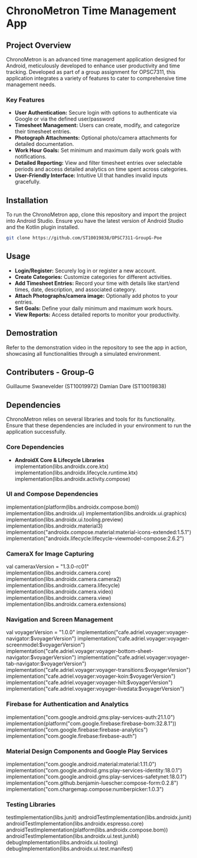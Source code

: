 # ChronoMetron Time Management App

## Project Overview

ChronoMetron is an advanced time management application designed for Android, meticulously developed to enhance user productivity and time tracking. Developed as part of a group assignment for OPSC7311, this application integrates a variety of features to cater to comprehensive time management needs.

### Key Features

- **User Authentication:** Secure login with options to authenticate via Google or via the defined user/password
- **Timesheet Management:** Users can create, modify, and categorize their timesheet entries.
- **Photograph Attachments:** Optional photo/camera attachments for detailed documentation.
- **Work Hour Goals:** Set minimum and maximum daily work goals with notifications.
- **Detailed Reporting:** View and filter timesheet entries over selectable periods and access detailed analytics on time spent across categories.
- **User-Friendly Interface:** Intuitive UI that handles invalid inputs gracefully.

## Installation

To run the ChronoMetron app, clone this repository and import the project into Android Studio. Ensure you have the latest version of Android Studio and the Kotlin plugin installed.

```bash
git clone https://github.com/ST10019838/OPSC7311-GroupG-Poe
```

## Usage
- **Login/Register:** Securely log in or register a new account.
- **Create Categories:** Customize categories for different activities.
- **Add Timesheet Entries:** Record your time with details like start/end times, date, description, and associated category.
- **Attach Photographs/camera image:** Optionally add photos to your entries.
- **Set Goals:** Define your daily minimum and maximum work hours.
- **View Reports:** Access detailed reports to monitor your productivity.

## Demostration
Refer to the demonstration video in the repository to see the app in action, showcasing all functionalities through a simulated environment.

## Contributers - Group-G
Guillaume Swanevelder (ST10019972)
Damian Dare (ST10019838)

## Dependencies

ChronoMetron relies on several libraries and tools for its functionality. Ensure that these dependencies are included in your environment to run the application successfully.

### Core Dependencies
- **AndroidX Core & Lifecycle Libraries**
implementation(libs.androidx.core.ktx)
implementation(libs.androidx.lifecycle.runtime.ktx)
implementation(libs.androidx.activity.compose)

### UI and Compose Dependencies
implementation(platform(libs.androidx.compose.bom))
implementation(libs.androidx.ui)
implementation(libs.androidx.ui.graphics)
implementation(libs.androidx.ui.tooling.preview)
implementation(libs.androidx.material3)
implementation("androidx.compose.material:material-icons-extended:1.5.1")
implementation("androidx.lifecycle:lifecycle-viewmodel-compose:2.6.2")

### CameraX for Image Capturing
val cameraxVersion = "1.3.0-rc01"
implementation(libs.androidx.camera.core)
implementation(libs.androidx.camera.camera2)
implementation(libs.androidx.camera.lifecycle)
implementation(libs.androidx.camera.video)
implementation(libs.androidx.camera.view)
implementation(libs.androidx.camera.extensions)

### Navigation and Screen Management
val voyagerVersion = "1.0.0"
implementation("cafe.adriel.voyager:voyager-navigator:$voyagerVersion")
implementation("cafe.adriel.voyager:voyager-screenmodel:$voyagerVersion")
implementation("cafe.adriel.voyager:voyager-bottom-sheet-navigator:$voyagerVersion")
implementation("cafe.adriel.voyager:voyager-tab-navigator:$voyagerVersion")
implementation("cafe.adriel.voyager:voyager-transitions:$voyagerVersion")
implementation("cafe.adriel.voyager:voyager-koin:$voyagerVersion")
implementation("cafe.adriel.voyager:voyager-hilt:$voyagerVersion")
implementation("cafe.adriel.voyager:voyager-livedata:$voyagerVersion")

### Firebase for Authentication and Analytics
implementation("com.google.android.gms:play-services-auth:21.1.0")
implementation(platform("com.google.firebase:firebase-bom:32.8.1"))
implementation("com.google.firebase:firebase-analytics")
implementation("com.google.firebase:firebase-auth")

### Material Design Components and Google Play Services
implementation("com.google.android.material:material:1.11.0")
implementation("com.google.android.gms:play-services-identity:18.0.1")
implementation("com.google.android.gms:play-services-safetynet:18.0.1")
implementation("com.github.benjamin-luescher:compose-form:0.2.8")
implementation("com.chargemap.compose:numberpicker:1.0.3")

### Testing Libraries
testImplementation(libs.junit)
androidTestImplementation(libs.androidx.junit)
androidTestImplementation(libs.androidx.espresso.core)
androidTestImplementation(platform(libs.androidx.compose.bom))
androidTestImplementation(libs.androidx.ui.test.junit4)
debugImplementation(libs.androidx.ui.tooling)
debugImplementation(libs.androidx.ui.test.manifest)



